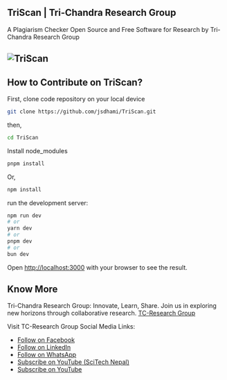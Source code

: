 ## TriScan | Tri-Chandra Research Group
A Plagiarism Checker Open Source and Free Software for Research by Tri-Chandra Research Group

![TriScan](https://github.com/user-attachments/assets/29926ace-3748-49c0-b359-6a99b80d37e9)
----------------------

## How to Contribute on TriScan?
First, clone code repository on your local device
```bash
git clone https://github.com/jsdhami/TriScan.git
```
then,
```bash
cd TriScan
```
Install node_modules
```bash
pnpm install
```
Or,
```bash
npm install
```

run the development server:

```bash
npm run dev
# or
yarn dev
# or
pnpm dev
# or
bun dev
```

Open [http://localhost:3000](http://localhost:3000) with your browser to see the result.


## Know More

Tri-Chandra Research Group: Innovate, Learn, Share. Join us in exploring new horizons through collaborative research. [TC-Research Group](https://www.facebook.com/TriChandraResearchGroup)

Visit TC-Research Group Social Media Links:
- [Follow on Facebook](https://www.facebook.com/TriChandraResearchGroup)
- [Follow on LinkedIn](https://www.linkedin.com/company/tc-researchgroup)
- [Follow on WhatsApp](https://whatsapp.com/channel/0029VafGv4e5K3zbbFNfl42s)
- [Subscribe on YouTube (SciTech Nepal)](https://www.youtube.com/@SciTechNepal?sub_confirmation=1)
- [Subscribe on YouTube](https://www.youtube.com/@Tri-ChandraResearchGroup?sub_confirmation=1)
